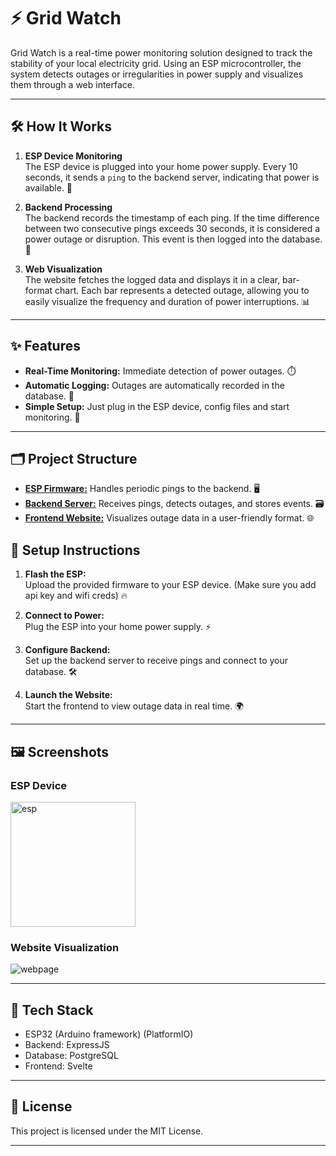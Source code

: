 # ⚡ Grid Watch

Grid Watch is a real-time power monitoring solution designed to track the stability of your local electricity grid. Using an ESP microcontroller, the system detects outages or irregularities in power supply and visualizes them through a web interface.

---

## 🛠️ How It Works

1. **ESP Device Monitoring**  
    The ESP device is plugged into your home power supply. Every 10 seconds, it sends a `ping` to the backend server, indicating that power is available. 🔌

2. **Backend Processing**  
    The backend records the timestamp of each ping. If the time difference between two consecutive pings exceeds 30 seconds, it is considered a power outage or disruption. This event is then logged into the database. 🐘

3. **Web Visualization**  
    The website fetches the logged data and displays it in a clear, bar-format chart. Each bar represents a detected outage, allowing you to easily visualize the frequency and duration of power interruptions. 📊

---

## ✨ Features

- **Real-Time Monitoring:** Immediate detection of power outages. ⏱️
- **Automatic Logging:** Outages are automatically recorded in the database. 📝
- **Simple Setup:** Just plug in the ESP device, config files and start monitoring. 🧩

---

## 🗂️ Project Structure

- [**ESP Firmware:**](GridWatchESP) Handles periodic pings to the backend. 🖥️
- [**Backend Server:**](backend) Receives pings, detects outages, and stores events. 🗃️
- [**Frontend Website:**](website) Visualizes outage data in a user-friendly format. 🌐



## 🚀 Setup Instructions

1. **Flash the ESP:**  
    Upload the provided firmware to your ESP device. (Make sure you add api key and wifi creds) 🔥

2. **Connect to Power:**  
    Plug the ESP into your home power supply. ⚡

3. **Configure Backend:**  
    Set up the backend server to receive pings and connect to your database. 🛠️

4. **Launch the Website:**  
    Start the frontend to view outage data in real time. 🌍

---

## 🖼️ Screenshots

### ESP Device

<img src = "https://gcdnb.pbrd.co/images/AaTvJDDFfJ1I.png" width=200 alt="esp">


### Website Visualization
![webpage](https://gcdnb.pbrd.co/images/llXGlTRtgZGb.png?o=1)

---

## 🧰 Tech Stack
- ESP32 (Arduino framework) (PlatformIO)
- Backend: ExpressJS
- Database: PostgreSQL
- Frontend: Svelte


---


## 📄 License

This project is licensed under the MIT License.

---